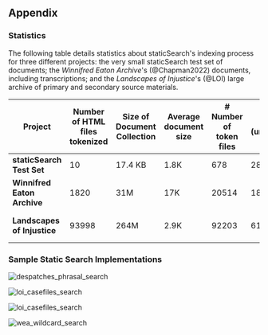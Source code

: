 ## Appendix

### Statistics

The following table details statistics about staticSearch's indexing process for three different projects: the very small staticSearch test set of documents; the *Winnifred Eaton Archive*'s (@Chapman2022) documents, including transcriptions; and the *Landscapes of Injustice*'s (@LOI) large archive of primary and secondary source materials.

| **Project**                 | **Number of HTML files tokenized** | **Size of Document Collection** | **Average document size** | **# Number of token files** | **Total Size (uncompressed)** | **Average size (uncompressed)** | **Total Size (compressed)** | **Average  size (compressed) ** | ** Build time** | **Memory Used** |
| --------------------------- | ---------------------------------- | ------------------------------- | ------------------------- | --------------------------- | ----------------------------- | ------------------------------- | --------------------------- | ------------------------------- | --------------- | --------------- |
| **staticSearch Test Set**   | 10                                 | 17.4 KB                         | 1.8K                      | 678                         | 285K                          | 420B                            | 171K                        | 252B                            | 6s 680ms        | 391M            |
| **Winnifred Eaton Archive** | 1820                               | 31M                             | 17K                       | 20514                       | 188M                          | 9.2K                            | 39M                         | 1.9K                            | 1m 24s 52ms     | 1.3G            |
| **Landscapes of Injustice** | 93998                              | 264M                            | 2.9K                      | 92203                       | 617M                          | 6.7K                            | 106M                        | 1.2K                            | 8m 53s 20ms     | 3.7G            |



###  Sample Static Search Implementations

![despatches_phrasal_search](/Users/takeda/projects/Endings/articles/balisage_2022/images/despatches_phrasal_search.png)

![loi_casefiles_search](/Users/takeda/projects/Endings/articles/balisage_2022/images/mariage-chat-images.png)





![loi_casefiles_search](/Users/takeda/projects/Endings/articles/balisage_2022/images/loi_casefiles_search.png)



![wea_wildcard_search](/Users/takeda/projects/Endings/articles/balisage_2022/images/wea_wildcard_search.png)
